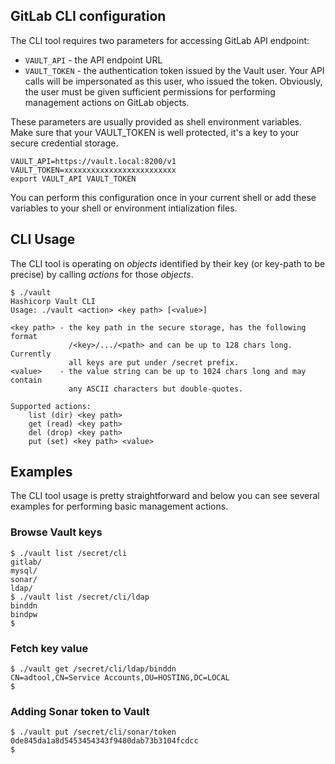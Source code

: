 ## GitLab CLI configuration

The CLI tool requires two parameters for accessing GitLab API endpoint:

* `VAULT_API` - the API endpoint URL
* `VAULT_TOKEN` - the authentication token issued by the Vault user. Your API calls will be impersonated as this user, who issued the token. Obviously, the user must be given sufficient permissions for performing management actions on GitLab objects.

These parameters are usually provided as shell environment variables. Make sure that your VAULT_TOKEN is well protected, it's a key to your secure credential storage.

```shell
VAULT_API=https://vault.local:8200/v1
VAULT_TOKEN=xxxxxxxxxxxxxxxxxxxxxxxxx
export VAULT_API VAULT_TOKEN
```

You can perform this configuration once in your current shell or add these variables to your shell or environment intialization files.

## CLI Usage

The CLI tool is operating on _objects_ identified by their key (or key-path to be precise) by calling _actions_ for those _objects_.

```shell
$ ./vault
Hashicorp Vault CLI
Usage: ./vault <action> <key path> [<value>]

<key path> - the key path in the secure storage, has the following format
             /<key>/.../<path> and can be up to 128 chars long. Currently
             all keys are put under /secret prefix.
<value>    - the value string can be up to 1024 chars long and may contain
             any ASCII characters but double-quotes.

Supported actions:
    list (dir) <key path>
    get (read) <key path>
    del (drop) <key path>
    put (set) <key path> <value>

```

## Examples

The CLI tool usage is pretty straightforward and below you can see several examples for performing basic management actions.

### Browse Vault keys

```shell
$ ./vault list /secret/cli
gitlab/
mysql/
sonar/
ldap/
$ ./vault list /secret/cli/ldap
binddn
bindpw
$
```
### Fetch key value

```shell
$ ./vault get /secret/cli/ldap/binddn
CN=adtool,CN=Service Accounts,OU=HOSTING,DC=LOCAL
$
```

### Adding Sonar token to Vault

```shell
$ ./vault put /secret/cli/sonar/token 0de845da1a8d5453454343f9480dab73b3104fcdcc
$
```
